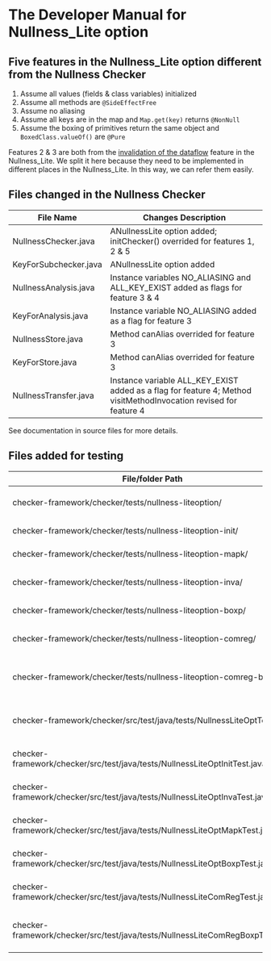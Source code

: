 # The Developer Manual for Nullness_Lite option
## Five features in the Nullness_Lite option different from the Nullness Checker
1. Assume all values (fields & class variables) initialized
2. Assume all methods are `@SideEffectFree`
3. Assume no aliasing
4. Assume all keys are in the map and `Map.get(key)` returns `@NonNull`
5. Assume the boxing of primitives return the same object and `BoxedClass.valueOf()` are `@Pure`

Features 2 & 3 are both from the [invalidation of the dataflow](https://github.com/weifanjiang/Nullness_Lite/blob/master/README.md) feature in the Nullness_Lite. We split it here because they need to be implemented in different places in the Nullness_Lite. In this way, we can refer them easily.

## Files changed in the Nullness Checker
|File Name|Changes Description|
|--|--|
|NullnessChecker.java|ANullnessLite option added; initChecker() overrided for features 1, 2 & 5|
|KeyForSubchecker.java|ANullnessLite option added|
|NullnessAnalysis.java|Instance variables NO_ALIASING and ALL_KEY_EXIST added as flags for feature 3 & 4|
|KeyForAnalysis.java|Instance variable NO_ALIASING added as a flag for feature 3|
|NullnessStore.java|Method canAlias overrided for feature 3|
|KeyForStore.java|Method canAlias overrided for feature 3|
|NullnessTransfer.java|Instance variable ALL_KEY_EXIST added as a flag for feature 4; Method visitMethodInvocation revised for feature 4|
See documentation in source files for more details.

## Files added for testing
|File/folder Path|Description|
|--|--|
|checker-framework/checker/tests/nullness-liteoption/|spec. tests for the Nullness_Lite|
|checker-framework/checker/tests/nullness-liteoption-init/|spec. tests for feature 1|
|checker-framework/checker/tests/nullness-liteoption-mapk/|spec. tests for feature 4|
|checker-framework/checker/tests/nullness-liteoption-inva/|spec. tests for feature 2 & 3|
|checker-framework/checker/tests/nullness-liteoption-boxp/|spec. tests for feature 5|
|checker-framework/checker/tests/nullness-liteoption-comreg/|regression tests of [issue 5](https://github.com/979216944/checker-framework/issues/5)|
|checker-framework/checker/tests/nullness-liteoption-comreg-boxp/|regression tests of [issue 5](https://github.com/979216944/checker-framework/issues/5) for feature 5|
|checker-framework/checker/src/test/java/tests/NullnessLiteOptTest.java|Initialize the spec. test for the Nullness_Lite|
|checker-framework/checker/src/test/java/tests/NullnessLiteOptInitTest.java|Initialize the spec. test for feature 1|
|checker-framework/checker/src/test/java/tests/NullnessLiteOptInvaTest.java|Initialize the spec. test for feature 2 & 3|
|checker-framework/checker/src/test/java/tests/NullnessLiteOptMapkTest.java|Initialize the spec. test for feature 4|
|checker-framework/checker/src/test/java/tests/NullnessLiteOptBoxpTest.java|Initialize the spec. test for feature 5|
|checker-framework/checker/src/test/java/tests/NullnessLiteComRegTest.java|Initialize the regression test|
|checker-framework/checker/src/test/java/tests/NullnessLiteComRegBoxpTest.java|Initialize the regression test for feature 5|
